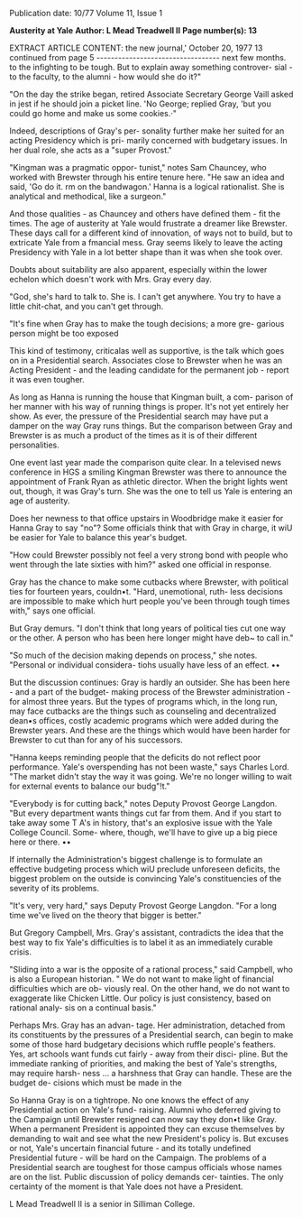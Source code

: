 Publication date: 10/77
Volume 11, Issue 1

**Austerity at Yale**
**Author: L Mead Treadwell II**
**Page number(s): 13**

EXTRACT ARTICLE CONTENT:
the new journal,' October 20, 1977 
13 
continued from page 5 
---------------------------------- next few months. 
to the infighting to be tough. But to 
explain away something controver-
sial -
to the faculty, to the alumni -
how would she do it?" 

"On the day the strike began, retired Associate Secretary George Vaill 
asked in jest if he should join a picket line. 'No George; replied Gray, 
'but you could go home and make us some cookies.·" 

Indeed, descriptions of Gray's per-
sonality further make her suited for 
an acting Presidency which is pri-
marily concerned with budgetary 
issues. In her dual role, she acts as a 
"super Provost." 

"Kingman was a pragmatic oppor-
tunist," notes Sam Chauncey, who 
worked with Brewster through his 
entire tenure here. "He saw an idea 
and said, 'Go do it. rm on the 
bandwagon.' Hanna is a logical 
rationalist. She is analytical and 
methodical, like a surgeon." 

And those qualities -
as Chauncey 
and others have defined them -
fit 
the times. The age of austerity at Yale 
would frustrate a dreamer like 
Brewster. These days call for a 
different kind of innovation, of ways 
not to build, but to extricate Yale 
from a fmancial mess. Gray seems 
likely to leave the acting Presidency 
with Yale in a lot better shape than it 
was when she took over. 

Doubts about suitability are also 
apparent, especially within the lower 
echelon which doesn't work with Mrs. 
Gray every day. 

"God, she's hard to talk to. She is. 
I can't get anywhere. You try to have 
a little chit-chat, and you can't get 
through. 

"It's fine when Gray has to make 
the tough decisions; a more gre-
garious person might be too exposed 

This kind of testimony, criticalas 
well as supportive, is the talk which 
goes on in a Presidential search. 
Associates close to Brewster when he 
was an Acting President -
and the 
leading candidate for the permanent 
job -
report it was even tougher. 

As long as Hanna is running the 
house that Kingman built, a com-
parison of her manner with his way 
of running things is proper. It's not 
yet entirely her show. As ever, the 
pressure of the Presidential search 
may have put a damper on the way 
Gray runs things. But the comparison 
between Gray and Brewster is as 
much a product of the times as it is 
of their different personalities. 

One event last year made the 
comparison quite clear. In a televised 
news conference in HGS a smiling 
Kingman Brewster was there to 
announce the appointment of Frank 
Ryan as athletic director. When the 
bright lights went out, though, it was 
Gray's turn. She was the one to tell 
us Yale is entering an age of austerity. 

Does her newness to that office 
upstairs in Woodbridge make it easier 
for Hanna Gray to say "no"? Some 
officials think that with Gray in 
charge, it wiU be easier for Yale to 
balance this year's budget. 

"How could Brewster possibly not 
feel a very strong bond with people 
who went through the late sixties with 
him?" asked one official in response. 

Gray has the chance to make some 
cutbacks where Brewster, with 
political ties for fourteen years, 
couldn•t. "Hard, unemotional, ruth-
less decisions are impossible to make 
which hurt people you've been 
through tough times with," says one 
official. 

But Gray demurs. "I don't think 
that long years of political ties cut 
one way or the other. A person who 
has been here longer might have deb~ 
to call in." 

"So much of the decision making 
depends on process," she notes. 
"Personal or individual considera-
tiohs usually have less of an effect. •• 

But the discussion continues: Gray 
is hardly an outsider. She has been 
here -
and a part of the budget-
making process of the Brewster 
administration -
for almost three 
years. But the types of programs 
which, in the long run, may face 
cutbacks are the things such as 
counseling and decentralized dean•s 
offices, costly academic programs 
which were added during the Brewster 
years. And these are the things which 
would have been harder for Brewster 
to cut than for any of his successors. 

"Hanna keeps reminding people 
that the deficits do not reflect poor 
performance. Yale's overspending has 
not been waste," says Charles Lord. 
"The market didn't stay the way it 
was going. We're no longer willing to 
wait for external events to balance 
our budg"!t." 

"Everybody is for cutting back," 
notes Deputy Provost George 
Langdon. "But every department 
wants things cut far from them. And 
if you start to take away some T A's 
in history, that's an explosive issue 
with the Yale College Council. Some-
where, though, we'll have to give up a 
big piece here or there. •• 

If internally the Administration's 
biggest challenge is to formulate an 
effective budgeting process which wiU 
preclude unforeseen deficits, the 
biggest problem on the outside is 
convincing Yale's constituencies of the 
severity of its problems. 

"It's very, very hard," says Deputy 
Provost George Langdon. "For a long 
time we've lived on the theory that 
bigger is better." 

But Gregory Campbell, Mrs. Gray's 
assistant, contradicts the idea that the 
best way to fix Yale's difficulties is to 
label it as an immediately curable 
crisis. 

"Sliding into a war is the opposite 
of a rational process," said Campbell, 
who is also a European historian. 
" We do not want to make light of 
financial difficulties which are ob-
viously real. On the other hand, we 
do not want to exaggerate like 
Chicken Little. Our policy is just 
consistency, based on rational analy-
sis on a continual basis." 

Perhaps Mrs. Gray has an advan-
tage. Her administration, detached 
from its constituents by the pressures 
of a Presidential search, can begin to 
make some of those hard budgetary 
decisions which ruffle people's 
feathers. Yes, art schools want funds 
cut fairly -
away from their disci-
pline. But the immediate ranking of 
priorities, and making the best of 
Yale's strengths, may require harsh-
ness ... a harshness that Gray can 
handle. These are the budget de-
cisions which must be made in the 


So Hanna Gray is on a tightrope. 
No one knows the effect of any 
Presidential action on Yale's fund-
raising. Alumni who deferred giving 
to the Campaign until Brewster 
resigned can now say they don•t like 
Gray. When a permanent President is 
appointed they can excuse themselves 
by demanding to wait and see what 
the new President's policy is. But 
excuses or not, Yale's uncertain 
financial future -
and its totally 
undefined Presidential future -
will 
be hard on the Campaign. The 
problems of a Presidential search are 
toughest for those campus officials 
whose names are on the list. Public 
discussion of policy demands cer-
tainties. The only certainty of the 
moment is that Yale does not have a 
President. 

L Mead Treadwell II is a senior in 
Silliman College.